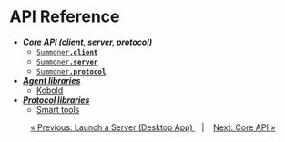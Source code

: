 # API Reference

- [***Core API (client, server, protocol)***](sdk_doc/index.md)
    - [<code style="background: transparent;">Summoner<b>.client</b></code>](sdk_doc/client.md)
    - [<code style="background: transparent;">Summoner<b>.server</b></code>](sdk_doc/server.md)
    - [<code style="background: transparent;">Summoner<b>.protocol</b></code>](sdk_doc/proto.md)
- [***Agent libraries***](lib_agent/index.md)
    - [Kobold](lib_agent/kobold.md)
- [***Protocol libraries***](lib_proto/index.md)
    - [Smart tools](lib_proto/smart_tools.md)


<p align="center">
  <a href="../guide_app/features/launch_server.md">&laquo; Previous: Launch a Server (Desktop App) </a> &nbsp;&nbsp;&nbsp;|&nbsp;&nbsp;&nbsp; <a href="sdk_doc/index.md">Next: Core API &raquo;</a>
</p>